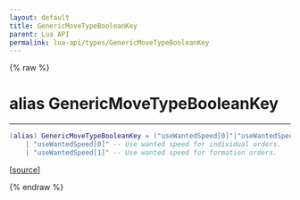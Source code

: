 ```yaml
---
layout: default
title: GenericMoveTypeBooleanKey
parent: Lua API
permalink: lua-api/types/GenericMoveTypeBooleanKey
---
```


{% raw %}

# alias GenericMoveTypeBooleanKey
---



```lua
(alias) GenericMoveTypeBooleanKey = ("useWantedSpeed[0]"|"useWantedSpeed[1]")
    | "useWantedSpeed[0]" -- Use wanted speed for individual orders.
    | "useWantedSpeed[1]" -- Use wanted speed for formation orders.

```




[<a href="https://github.com/beyond-all-reason/RecoilEngine/blob/b29554ca8a91605fa235eafe60ad740783359665/rts/Lua/LuaSyncedMoveCtrl.cpp#L705-L709" target="_blank">source</a>]


{% endraw %}